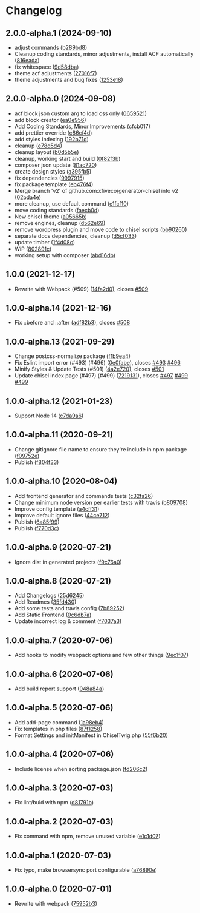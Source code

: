 # Changelog

<!-- INSERT-NEW-ENTRIES-HERE -->

## 2.0.0-alpha.1 (2024-09-10)

- adjust commands ([b289bd8](https://github.com/xfiveco/generator-chisel/commit/b289bd8))
- Cleanup coding standards, minor adjustments, install ACF automatically ([816eada](https://github.com/xfiveco/generator-chisel/commit/816eada))
- fix whitespace ([9d58dba](https://github.com/xfiveco/generator-chisel/commit/9d58dba))
- theme acf adjustments ([27016f7](https://github.com/xfiveco/generator-chisel/commit/27016f7))
- theme adjustments and bug fixes ([1253e18](https://github.com/xfiveco/generator-chisel/commit/1253e18))

## 2.0.0-alpha.0 (2024-09-08)

- acf block json custom arg to load css only ([0659521](https://github.com/xfiveco/generator-chisel/commit/0659521))
- add block creator ([ea0e956](https://github.com/xfiveco/generator-chisel/commit/ea0e956))
- Add Coding Standards, Minor Improvements ([cfcb017](https://github.com/xfiveco/generator-chisel/commit/cfcb017))
- add prettier override ([c86cf4d](https://github.com/xfiveco/generator-chisel/commit/c86cf4d))
- add styles indexing ([192b71d](https://github.com/xfiveco/generator-chisel/commit/192b71d))
- cleanup ([e78d5d4](https://github.com/xfiveco/generator-chisel/commit/e78d5d4))
- cleanup layout ([b0d5b5e](https://github.com/xfiveco/generator-chisel/commit/b0d5b5e))
- cleanup, working start and build ([0f82f3b](https://github.com/xfiveco/generator-chisel/commit/0f82f3b))
- composer json update ([81ac720](https://github.com/xfiveco/generator-chisel/commit/81ac720))
- create design styles ([a395fb5](https://github.com/xfiveco/generator-chisel/commit/a395fb5))
- fix dependencies ([9997915](https://github.com/xfiveco/generator-chisel/commit/9997915))
- fix package template ([eb476f4](https://github.com/xfiveco/generator-chisel/commit/eb476f4))
- Merge branch 'v2' of github.com:xfiveco/generator-chisel into v2 ([02bda4e](https://github.com/xfiveco/generator-chisel/commit/02bda4e))
- more cleanup, use default command ([e1fcf10](https://github.com/xfiveco/generator-chisel/commit/e1fcf10))
- move coding standards ([faecb0d](https://github.com/xfiveco/generator-chisel/commit/faecb0d))
- New chisel theme ([a05665b](https://github.com/xfiveco/generator-chisel/commit/a05665b))
- remove engines, cleanup ([d562e69](https://github.com/xfiveco/generator-chisel/commit/d562e69))
- remove wordpress plugin and move code to chisel scripts ([bb90260](https://github.com/xfiveco/generator-chisel/commit/bb90260))
- separate docs dependencies, cleanup ([d5cf033](https://github.com/xfiveco/generator-chisel/commit/d5cf033))
- update timber ([1f4d08c](https://github.com/xfiveco/generator-chisel/commit/1f4d08c))
- WiP ([802891c](https://github.com/xfiveco/generator-chisel/commit/802891c))
- working setup with composer ([abd16db](https://github.com/xfiveco/generator-chisel/commit/abd16db))

## 1.0.0 (2021-12-17)

- Rewrite with Webpack (#509) ([14fa2d0](https://github.com/xfiveco/generator-chisel/commit/14fa2d0)), closes [#509](https://github.com/xfiveco/generator-chisel/issues/509)

## 1.0.0-alpha.14 (2021-12-16)

- Fix ::before and ::after ([adf82b3](https://github.com/xfiveco/generator-chisel/commit/adf82b3)), closes [#508](https://github.com/xfiveco/generator-chisel/issues/508)

## 1.0.0-alpha.13 (2021-09-29)

- Change postcss-normalize package ([f1b9ea4](https://github.com/xfiveco/generator-chisel/commit/f1b9ea4))
- Fix Eslint import error (#493) (#496) ([0e0fabe](https://github.com/xfiveco/generator-chisel/commit/0e0fabe)), closes [#493](https://github.com/xfiveco/generator-chisel/issues/493) [#496](https://github.com/xfiveco/generator-chisel/issues/496)
- Minify Styles & Update Tests (#501) ([4a2e720](https://github.com/xfiveco/generator-chisel/commit/4a2e720)), closes [#501](https://github.com/xfiveco/generator-chisel/issues/501)
- Update chisel index page (#497) (#499) ([7219131](https://github.com/xfiveco/generator-chisel/commit/7219131)), closes [#497](https://github.com/xfiveco/generator-chisel/issues/497) [#499](https://github.com/xfiveco/generator-chisel/issues/499) [#499](https://github.com/xfiveco/generator-chisel/issues/499)

## 1.0.0-alpha.12 (2021-01-23)

- Support Node 14 ([c7da9a6](https://github.com/xfiveco/generator-chisel/commit/c7da9a6))

## 1.0.0-alpha.11 (2020-09-21)

- Change gitignore file name to ensure they're include in npm package ([f09752e](https://github.com/xfiveco/generator-chisel/commit/f09752e))
- Publish ([f804f33](https://github.com/xfiveco/generator-chisel/commit/f804f33))

## 1.0.0-alpha.10 (2020-08-04)

- Add frontend generator and commands tests ([c32fa26](https://github.com/xfiveco/generator-chisel/commit/c32fa26))
- Change minimum node version per earlier tests with travis ([b809708](https://github.com/xfiveco/generator-chisel/commit/b809708))
- Improve config template ([a4cff31](https://github.com/xfiveco/generator-chisel/commit/a4cff31))
- Improve default ignore files ([44ce712](https://github.com/xfiveco/generator-chisel/commit/44ce712))
- Publish ([6a85f99](https://github.com/xfiveco/generator-chisel/commit/6a85f99))
- Publish ([f770d3c](https://github.com/xfiveco/generator-chisel/commit/f770d3c))

## 1.0.0-alpha.9 (2020-07-21)

- Ignore dist in generated projects ([f9c76a0](https://github.com/xfiveco/generator-chisel/commit/f9c76a0))

## 1.0.0-alpha.8 (2020-07-21)

- Add Changelogs ([25d6245](https://github.com/xfiveco/generator-chisel/commit/25d6245))
- Add Readmes ([35fd430](https://github.com/xfiveco/generator-chisel/commit/35fd430))
- Add some tests and travis config ([7b89252](https://github.com/xfiveco/generator-chisel/commit/7b89252))
- Add Static Frontend ([0c6db7a](https://github.com/xfiveco/generator-chisel/commit/0c6db7a))
- Update incorrect log & comment ([f7037a3](https://github.com/xfiveco/generator-chisel/commit/f7037a3))

## 1.0.0-alpha.7 (2020-07-06)

- Add hooks to modify webpack options and few other things ([9ec1f07](https://github.com/xfiveco/generator-chisel/commit/9ec1f07))

## 1.0.0-alpha.6 (2020-07-06)

- Add build report support ([048a84a](https://github.com/xfiveco/generator-chisel/commit/048a84a))

## 1.0.0-alpha.5 (2020-07-06)

- Add add-page command ([1a98eb4](https://github.com/xfiveco/generator-chisel/commit/1a98eb4))
- Fix templates in php files ([87f1258](https://github.com/xfiveco/generator-chisel/commit/87f1258))
- Format Settings and initManifest in ChiselTwig.php ([55f6b20](https://github.com/xfiveco/generator-chisel/commit/55f6b20))

## 1.0.0-alpha.4 (2020-07-06)

- Include license when sorting package.json ([fd206c2](https://github.com/xfiveco/generator-chisel/commit/fd206c2))

## 1.0.0-alpha.3 (2020-07-03)

- Fix lint/buid with npm ([d81791b](https://github.com/xfiveco/generator-chisel/commit/d81791b))

## 1.0.0-alpha.2 (2020-07-03)

- Fix command with npm, remove unused variable ([e1c1d07](https://github.com/xfiveco/generator-chisel/commit/e1c1d07))

## 1.0.0-alpha.1 (2020-07-03)

- Fix typo, make browsersync port configurable ([a76890e](https://github.com/xfiveco/generator-chisel/commit/a76890e))

## 1.0.0-alpha.0 (2020-07-01)

- Rewrite with webpack ([75952b3](https://github.com/xfiveco/generator-chisel/commit/75952b3))
